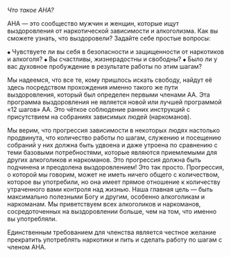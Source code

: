 *Что такое АНА?*

АНА — это сообщество мужчин и женщин, которые ищут выздоровления от наркотической зависимости и алкоголизма. Как вы сможете узнать, что выздоровели? Задайте себе простые вопросы:

 `◆` Чувствуете ли вы себя в безопасности и защищенности от наркотиков и алкоголя?
 `◆` Вы счастливы, жизнерадостны и свободны?
 `◆` Было ли у вас духовное пробуждение в результате работы по этим шагам?

Мы надеемся, что все те, кому пришлось искать свободу, найдут её здесь посредством прохождения именно такого же пути выздоровления, который был определен первыми членами АА. Эта программа выздоровления не является новой или лучшей программой «12 шагов» АА. Это чёткое соблюдение ранних инструкций с присутствием на собраниях зависимых людей (наркоманов).

Мы верим, что прогрессия зависимости в некоторых людях настолько продвинута, что количество работы по шагам, служению и посещению собраний у них должна быть удвоена и даже утроена по сравнению с теми базовыми потребностями, которые являются приемлемыми для других алкоголиков и наркоманов. Это прогрессия должна быть подчинена и преодолена выздоровлением! Это так просто. Прогрессия, о которой мы говорим, может не иметь ничего общего с количеством, которое вы употребили, но она имеет прямое отношение к количеству утраченного вами контроля над жизнью. Наша главная цель — быть максимально полезными Богу и другим, особенно алкоголикам и наркоманам. Мы приветствуем всех алкоголиков и наркоманов, сосредоточенных на выздоровлении больше, чем на том, что именно вы употребляли.

Единственным требованием для членства является честное желание прекратить употреблять наркотики и пить и сделать работу по шагам с членом АНА.
